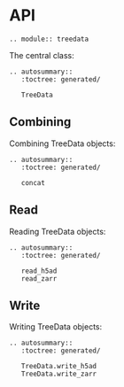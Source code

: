 # API

```{eval-rst}
.. module:: treedata
```

The central class:

```{eval-rst}
.. autosummary::
   :toctree: generated/

   TreeData
```

## Combining

Combining TreeData objects:

```{eval-rst}
.. autosummary::
   :toctree: generated/

   concat
```

## Read

Reading TreeData objects:

```{eval-rst}
.. autosummary::
   :toctree: generated/

   read_h5ad
   read_zarr
```

## Write

Writing TreeData objects:

```{eval-rst}
.. autosummary::
   :toctree: generated/

   TreeData.write_h5ad
   TreeData.write_zarr
```
